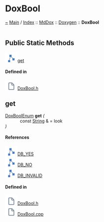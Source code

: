<a id="doxbool"></a>
<h1>DoxBool</h1>
<a id="classMdDox_1_1Doxygen_1_1DoxBool"></a>
<a id="mddoxdoxygendoxbool"></a>
<a href="https://github.com/CharlesCarley/MdDox">~</a>
<a href="indexpage.md#main">Main</a>
<span class="inline-text">/</span>
<a href="index.md#index">Index</a>
<span class="inline-text">::</span>
<a href="namespaceMdDox.md#mddox">MdDox</a>
<span class="inline-text">::</span>
<a href="namespaceMdDox_1_1Doxygen.md#doxygen">Doxygen</a>
<span class="inline-text">::</span>
<span class="bold-text"><b>DoxBool</b></span>
<br/>
<br/>
<a id="public-static-methods"></a>
<h2>Public Static Methods</h2>
<span class="icon-list-item"><a href="#get" class="icon-list-item"><img src="../images/class24px.svg" class="icon-list-item"/><span class="icon-list-item">get</span>
</a>
</span>
<br/>
<a id="defined-in"></a>
<h4>Defined in</h4>
<span class="icon-list-item"><a href="https://github.com/CharlesCarley/MdDox/blob/master/Tools/Doxygen/DoxBool.h#L56" class="icon-list-item"><img src="../images/file24px.svg" class="icon-list-item"/><span class="icon-list-item">DoxBool.h</span>
</a>
</span>
<br/>
<a id="get"></a>
<h2>get</h2>
<a href="namespaceMdDox_1_1Doxygen.md#doxboolenum">DoxBoolEnum</a>
<span class="bold-text"><b>get</b></span>
<span class="italic-text"><i>(</i></span>
<div class="paragraph">
<span class="paragraph"><img src="../images/horSpace24px.svg"/><span class="inline-text">const </span>
<a href="namespaceMdDox.md#string">String</a>
<span class="inline-text"> &amp;</span>
<span class="inline-text"> = </span>
<span class="inline-text">look</span>
</span>
</div>
<span class="italic-text"><i>)</i></span>
<a id="references"></a>
<h4>References</h4>
<span class="icon-list-item"><a href="namespaceMdDox_1_1Doxygen.md#db_yes" class="icon-list-item"><img src="../images/class24px.svg" class="icon-list-item"/><span class="icon-list-item">DB_YES</span>
</a>
</span>
<br/>
<span class="icon-list-item"><a href="namespaceMdDox_1_1Doxygen.md#db_no" class="icon-list-item"><img src="../images/class24px.svg" class="icon-list-item"/><span class="icon-list-item">DB_NO</span>
</a>
</span>
<br/>
<span class="icon-list-item"><a href="namespaceMdDox_1_1Doxygen.md#db_invalid" class="icon-list-item"><img src="../images/class24px.svg" class="icon-list-item"/><span class="icon-list-item">DB_INVALID</span>
</a>
</span>
<br/>
<a id="defined-in"></a>
<h4>Defined in</h4>
<span class="icon-list-item"><a href="https://github.com/CharlesCarley/MdDox/blob/master/Tools/Doxygen/DoxBool.h#L58" class="icon-list-item"><img src="../images/file24px.svg" class="icon-list-item"/><span class="icon-list-item">DoxBool.h</span>
</a>
</span>
<br/>
<span class="icon-list-item"><a href="https://github.com/CharlesCarley/MdDox/blob/master/Tools/Doxygen/DoxBool.cpp#L30" class="icon-list-item"><img src="../images/file24px.svg" class="icon-list-item"/><span class="icon-list-item">DoxBool.cpp</span>
</a>
</span>
<br/>
<br/>
</div>
</div>
</body>
</html>
